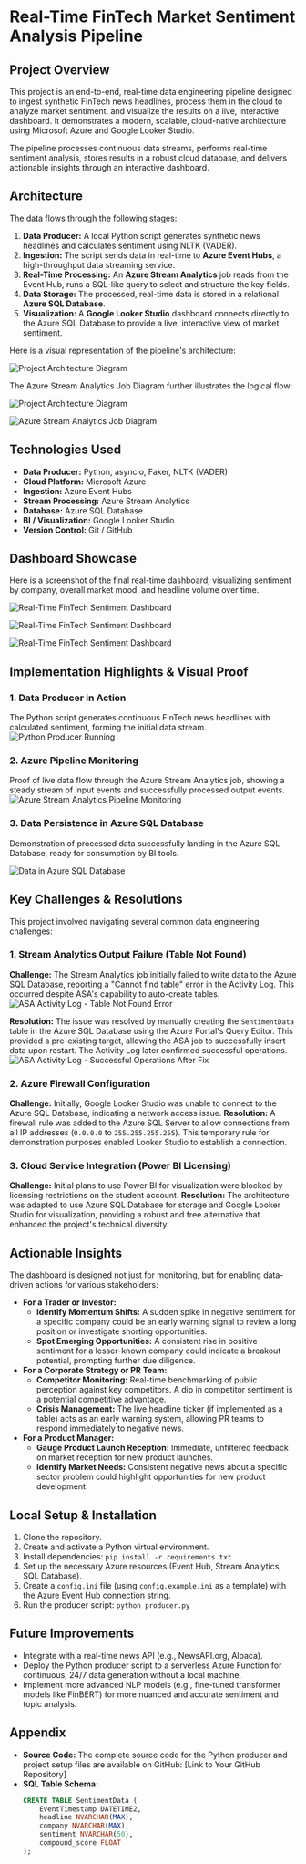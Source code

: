 # Real-Time FinTech Market Sentiment Analysis Pipeline

## Project Overview
This project is an end-to-end, real-time data engineering pipeline designed to ingest synthetic FinTech news headlines, process them in the cloud to analyze market sentiment, and visualize the results on a live, interactive dashboard. It demonstrates a modern, scalable, cloud-native architecture using Microsoft Azure and Google Looker Studio.

The pipeline processes continuous data streams, performs real-time sentiment analysis, stores results in a robust cloud database, and delivers actionable insights through an interactive dashboard.

## Architecture
The data flows through the following stages:
1.  **Data Producer:** A local Python script generates synthetic news headlines and calculates sentiment using NLTK (VADER).
2.  **Ingestion:** The script sends data in real-time to **Azure Event Hubs**, a high-throughput data streaming service.
3.  **Real-Time Processing:** An **Azure Stream Analytics** job reads from the Event Hub, runs a SQL-like query to select and structure the key fields.
4.  **Data Storage:** The processed, real-time data is stored in a relational **Azure SQL Database**.
5.  **Visualization:** A **Google Looker Studio** dashboard connects directly to the Azure SQL Database to provide a live, interactive view of market sentiment.

Here is a visual representation of the pipeline's architecture:


![Project Architecture Diagram](https://github.com/Prabudh28/Real-Time-FinTech-Sentiment-Pipeline/blob/f04b6d2bf228803095bb29424d11209fe4751d9f/Images/Pipeline_Architecture.png)

The Azure Stream Analytics Job Diagram further illustrates the logical flow:

![Project Architecture Diagram](https://github.com/Prabudh28/Real-Time-FinTech-Sentiment-Pipeline/blob/6b4a1821d4b02965c98e57942a5d35d6c0fdc8e9/Images/Architecture.png)

![Azure Stream Analytics Job Diagram](https://github.com/Prabudh28/Real-Time-FinTech-Sentiment-Pipeline/blob/f04b6d2bf228803095bb29424d11209fe4751d9f/Images/Job_Overview.png)

## Technologies Used
- **Data Producer:** Python, asyncio, Faker, NLTK (VADER)
- **Cloud Platform:** Microsoft Azure
- **Ingestion:** Azure Event Hubs
- **Stream Processing:** Azure Stream Analytics
- **Database:** Azure SQL Database
- **BI / Visualization:** Google Looker Studio
- **Version Control:** Git / GitHub

## Dashboard Showcase
Here is a screenshot of the final real-time dashboard, visualizing sentiment by company, overall market mood, and headline volume over time.

![Real-Time FinTech Sentiment Dashboard](https://github.com/Prabudh28/Real-Time-FinTech-Sentiment-Pipeline/blob/3a4bb893473475685628171ab7b6278583c9bb4b/Images/Live_Dashboard_1.png)

![Real-Time FinTech Sentiment Dashboard](https://github.com/Prabudh28/Real-Time-FinTech-Sentiment-Pipeline/blob/3a4bb893473475685628171ab7b6278583c9bb4b/Images/Live_Dashboard_2.png)

![Real-Time FinTech Sentiment Dashboard](https://github.com/Prabudh28/Real-Time-FinTech-Sentiment-Pipeline/blob/3a4bb893473475685628171ab7b6278583c9bb4b/Images/Live_Dashboard_3.png)

## Implementation Highlights & Visual Proof

### 1\. Data Producer in Action
The Python script generates continuous FinTech news headlines with calculated sentiment, forming the initial data stream.
![Python Producer Running](https://github.com/Prabudh28/Real-Time-FinTech-Sentiment-Pipeline/blob/3a4bb893473475685628171ab7b6278583c9bb4b/Images/Streaming_Data.png)

### 2\. Azure Pipeline Monitoring
Proof of live data flow through the Azure Stream Analytics job, showing a steady stream of input events and successfully processed output events.
![Azure Stream Analytics Pipeline Monitoring](https://github.com/Prabudh28/Real-Time-FinTech-Sentiment-Pipeline/blob/3a4bb893473475685628171ab7b6278583c9bb4b/Images/Overview.png)

### 3\. Data Persistence in Azure SQL Database
Demonstration of processed data successfully landing in the Azure SQL Database, ready for consumption by BI tools.

![Data in Azure SQL Database](https://github.com/Prabudh28/Real-Time-FinTech-Sentiment-Pipeline/blob/3a4bb893473475685628171ab7b6278583c9bb4b/Images/Database_log.png)

## Key Challenges & Resolutions

This project involved navigating several common data engineering challenges:

### 1\. Stream Analytics Output Failure (Table Not Found)
**Challenge:** The Stream Analytics job initially failed to write data to the Azure SQL Database, reporting a "Cannot find table" error in the Activity Log. This occurred despite ASA's capability to auto-create tables.
![ASA Activity Log - Table Not Found Error](https://github.com/Prabudh28/Real-Time-FinTech-Sentiment-Pipeline/blob/3a4bb893473475685628171ab7b6278583c9bb4b/Images/Logs.png)

**Resolution:** The issue was resolved by manually creating the `SentimentData` table in the Azure SQL Database using the Azure Portal's Query Editor. This provided a pre-existing target, allowing the ASA job to successfully insert data upon restart. The Activity Log later confirmed successful operations.
![ASA Activity Log - Successful Operations After Fix](https://github.com/Prabudh28/Real-Time-FinTech-Sentiment-Pipeline/blob/3a4bb893473475685628171ab7b6278583c9bb4b/Images/Activity_log.png)

### 2\. Azure Firewall Configuration
**Challenge:** Initially, Google Looker Studio was unable to connect to the Azure SQL Database, indicating a network access issue.
**Resolution:** A firewall rule was added to the Azure SQL Server to allow connections from all IP addresses (`0.0.0.0` to `255.255.255.255`). This temporary rule for demonstration purposes enabled Looker Studio to establish a connection.

### 3\. Cloud Service Integration (Power BI Licensing)
**Challenge:** Initial plans to use Power BI for visualization were blocked by licensing restrictions on the student account.
**Resolution:** The architecture was adapted to use Azure SQL Database for storage and Google Looker Studio for visualization, providing a robust and free alternative that enhanced the project's technical diversity.

## Actionable Insights

The dashboard is designed not just for monitoring, but for enabling data-driven actions for various stakeholders:

  * **For a Trader or Investor:**
      * **Identify Momentum Shifts:** A sudden spike in negative sentiment for a specific company could be an early warning signal to review a long position or investigate shorting opportunities.
      * **Spot Emerging Opportunities:** A consistent rise in positive sentiment for a lesser-known company could indicate a breakout potential, prompting further due diligence.
  * **For a Corporate Strategy or PR Team:**
      * **Competitor Monitoring:** Real-time benchmarking of public perception against key competitors. A dip in competitor sentiment is a potential competitive advantage.
      * **Crisis Management:** The live headline ticker (if implemented as a table) acts as an early warning system, allowing PR teams to respond immediately to negative news.
  * **For a Product Manager:**
      * **Gauge Product Launch Reception:** Immediate, unfiltered feedback on market reception for new product launches.
      * **Identify Market Needs:** Consistent negative news about a specific sector problem could highlight opportunities for new product development.

## Local Setup & Installation
1.  Clone the repository.
2.  Create and activate a Python virtual environment.
3.  Install dependencies: `pip install -r requirements.txt`
4.  Set up the necessary Azure resources (Event Hub, Stream Analytics, SQL Database).
5.  Create a `config.ini` file (using `config.example.ini` as a template) with the Azure Event Hub connection string.
6.  Run the producer script: `python producer.py`

## Future Improvements
- Integrate with a real-time news API (e.g., NewsAPI.org, Alpaca).
- Deploy the Python producer script to a serverless Azure Function for continuous, 24/7 data generation without a local machine.
- Implement more advanced NLP models (e.g., fine-tuned transformer models like FinBERT) for more nuanced and accurate sentiment and topic analysis.

## Appendix
  * **Source Code:** The complete source code for the Python producer and project setup files are available on GitHub: [Link to Your GitHub Repository]
  * **SQL Table Schema:**
    ```sql
    CREATE TABLE SentimentData (
        EventTimestamp DATETIME2,
        headline NVARCHAR(MAX),
        company NVARCHAR(MAX),
        sentiment NVARCHAR(50),
        compound_score FLOAT
    );
    ```

    
